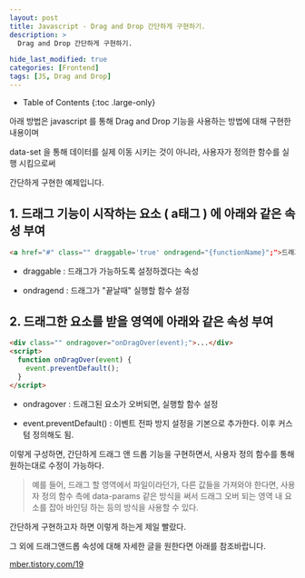 ```yaml
---
layout: post
title: Javascript - Drag and Drop 간단하게 구현하기.
description: >
  Drag and Drop 간단하게 구현하기.

hide_last_modified: true
categories: [Frontend]
tags: [JS, Drag and Drop]
---
```


- Table of Contents
{:toc .large-only}

아래 방법은 javascript 를 통해 Drag and Drop 기능을 사용하는 방법에 대해 구현한 내용이며

data-set 을 통해 데이터를 실제 이동 시키는 것이 아니라, 사용자가 정의한 함수를 실행 시킴으로써

간단하게 구현한 예제입니다.

## 1. 드래그 기능이 시작하는 요소 ( a태그 ) 에 아래와 같은 속성 부여

```html
<a href="#" class="" draggable='true' ondragend="{functionName}";">드래그할 항목명</a>
```

- draggable : 드래그가 가능하도록 설정하겠다는 속성

- ondragend : 드래그가 "끝날때" 실행할 함수 설정

## 2. 드래그한 요소를 받을 영역에 아래와 같은 속성 부여

```html
<div class="" ondragover="onDragOver(event);">...</div>
<script>
  function onDragOver(event) {
    event.preventDefault();
  }
</script>
```

- ondragover : 드래그된 요소가 오버되면, 실행할 함수 설정

- event.preventDefault() : 이벤트 전파 방지 설정을 기본으로 추가한다. 이후 커스텀 정의해도 됨.

이렇게 구성하면, 간단하게 드래그 앤 드롭 기능을 구현하면서, 사용자 정의 함수를 통해 원하는대로 수정이 가능하다.

> 예를 들어, 드래그 할 영역에서 파일이라던가, 다른 값들을 가져와야 한다면, 사용자 정의 함수 측에 data-params 같은 방식을 써서 드래그 오버 되는 영역 내 요소를 잡아 바인딩 하는 등의 방식을 사용할 수 있다.

간단하게 구현하고자 하면 이렇게 하는게 제일 빨랐다.

그 외에 드래그앤드롭 속성에 대해 자세한 글을 원한다면 아래를 참조바랍니다.

[mber.tistory.com/19](mber.tistory.com/19)
